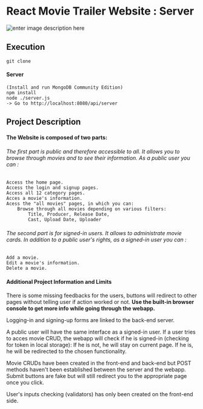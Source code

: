 # **React Movie Trailer Website : Server**

![enter image description here](https://s28.postimg.org/5zf0pzge5/DAMN.png)

## **Execution**
    git clone

#### Server
    (Install and run MongoDB Community Edition)
    npm install
    node ./server.js
    -> Go to http://localhost:8080/api/server

## **Project Description**

#### The Website is composed of two parts:
###### The first part is public and therefore accessible to all. It allows you to browse through movies and to see their information. As a public user you can :

    Access the home page.
    Access the login and signup pages.
    Access all 12 category pages.
    Acces a movie's information.
    Acess the "all movies" pages, in which you can:
        Browse through all movies depending on various filters:
            Title, Producer, Release Date,
            Cast, Upload Date, Uploader

###### The second part is for signed-in users. It allows to administrate movie cards. In addition to a public user's rights, as a signed-in user you can :
    Add a movie.
    Edit a movie's information.
    Delete a movie.

#### Additional Project Information and Limits

There is some missing feedbacks for the users, buttons will redirect to other pages without telling user if action worked or not. **Use the built-in browser console to get more info while going through the webapp.**

Logging-in and signing-up forms are linked to the back-end server.

A public user will have the same interface as a signed-in user.
If a user tries to acces movie CRUD, the webapp will check if he is signed-in (checking for token in local storage):
If he is not, he will stay on current page.
If he is, he will be redirected to the chosen functionality.

Movie CRUDs have been created in the front-end and back-end but POST methods haven't been established between the server and the webapp. Submit buttons are fake but will still redirect you to the appropriate page once you click.

User's inputs checking (validators) has only been created on the front-end side.
